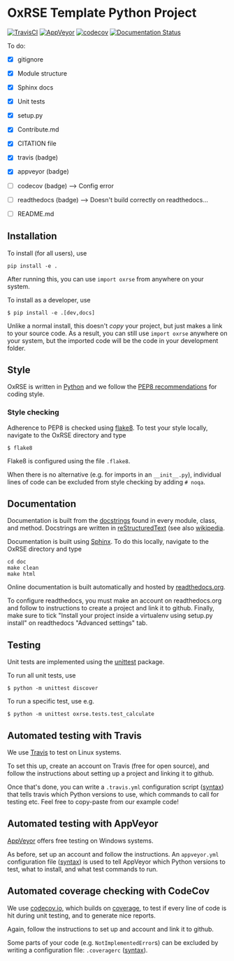 # OxRSE Template Python Project
[![TravisCI](https://travis-ci.org/OxfordRSE/template-project-python.svg?branch=master)](https://travis-ci.org/OxfordRSE/template-project-python/)
[![AppVeyor](https://ci.appveyor.com/api/projects/status/4409b63ew60cnmu3?svg=true)](https://ci.appveyor.com/project/martinjrobins/template-project-python)
[![codecov](https://codecov.io/gh/OxfordRSE/template-project-python/branch/master/graph/badge.svg)](https://codecov.io/gh/OxfordRSE/template-project-python)
[![Documentation Status](https://readthedocs.org/projects/oxrse-template-project-python/badge/?version=latest)](https://oxrse-template-project-python.readthedocs.io/en/latest/?badge=latest)

To do:
- [x] gitignore
- [x] Module structure
- [x] Sphinx docs
- [x] Unit tests
- [x] setup.py
- [x] Contribute.md
- [x] CITATION file
- [x] travis (badge)
- [x] appveyor (badge)
- [ ] codecov (badge) --> Config error
- [ ] readthedocs (badge) --> Doesn't build correctly on readthedocs...
- [ ] README.md


## Installation

To install (for all users), use
```
pip install -e .
```
After running this, you can use `import oxrse` from anywhere on your system.

To install as a developer, use
```
$ pip install -e .[dev,docs]
```
Unlike a normal install, this doesn't _copy_ your project, but just makes a link to your source code.
As a result, you can still use `import oxrse` anywhere on your system, but the imported code will be the code in your development folder.


## Style

OxRSE is written in [Python](https://en.wikipedia.org/wiki/Python_(programming_language)) and we follow the [PEP8 recommendations](https://www.python.org/dev/peps/pep-0008/) for coding style.

### Style checking

Adherence to PEP8 is checked using [flake8](http://flake8.pycqa.org/en/latest/).
To test your style locally, navigate to the OxRSE directory and type
```
$ flake8
```
Flake8 is configured using the file `.flake8`.

When there is no alternative (e.g. for imports in an `__init__.py`), individual lines of code can be excluded from style checking by adding `# noqa`.


## Documentation

Documentation is built from the [docstrings](https://www.python.org/dev/peps/pep-0257/) found in every module, class, and method. Docstrings are written in [reStructuredText](http://docutils.sourceforge.net/docs/user/rst/quickref.html) (see also [wikipedia](https://en.wikipedia.org/wiki/ReStructuredText).

Documentation is built using [Sphinx](http://www.sphinx-doc.org/en/stable/). To do this locally, navigate to the OxRSE directory and type

```
cd doc
make clean
make html
```

Online documentation is built automatically and hosted by [readthedocs.org](https://oxrse-template-project-python.readthedocs.io/en/latest/).

To configure readthedocs, you must make an account on readthedocs.org and follow to instructions to create a project and link it to github.
Finally, make sure to tick "Install your project inside a virtualenv using setup.py install" on readthedocs "Advanced settings" tab.


## Testing

Unit tests are implemented using the [unittest](https://docs.python.org/3.3/library/unittest.html) package.

To run all unit tests, use
```
$ python -m unittest discover
```

To run a specific test, use e.g.
```
$ python -m unittest oxrse.tests.test_calculate
```

## Automated testing with Travis

We use [Travis](https://travis-ci.org) to test on Linux systems.

To set this up, create an account on Travis (free for open source), and follow the instructions about setting up a project and linking it to github.

Once that's done, you can write a `.travis.yml` configuration script ([syntax](https://docs.travis-ci.com/)) that tells travis which Python versions to use, which commands to call for testing etc.
Feel free to copy-paste from our example code!

## Automated testing with AppVeyor

[AppVeyor](http://appveyor.com/) offers free testing on Windows systems.

As before, set up an account and follow the instructions.
An `appveyor.yml` configuration file ([syntax](https://packaging.python.org/guides/supporting-windows-using-appveyor/)) is used to tell AppVeyor which Python versions to test, what to install, and what test commands to run.

## Automated coverage checking with CodeCov

We use [codecov.io](https://docs.codecov.io/docs), which builds on [coverage](https://coverage.readthedocs.io/), to test if every line of code is hit during unit testing, and to generate nice reports.

Again, follow the instructions to set up and account and link it to github.

Some parts of your code (e.g. `NotImplementedError`s) can be excluded by writing a configuration file: `.coveragerc` ([syntax](https://coverage.readthedocs.io/en/latest/config.html)).


